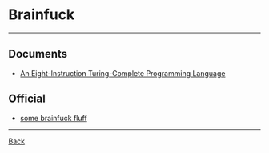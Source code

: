 # Brainfuck

---

## Documents

- [An Eight-Instruction Turing-Complete Programming Language](https://muppetlabs.com/~breadbox/bf/)

## Official

- [some brainfuck fluff](https://brainfuck.org/)

---

[Back](./../EsotericProgram.md)
